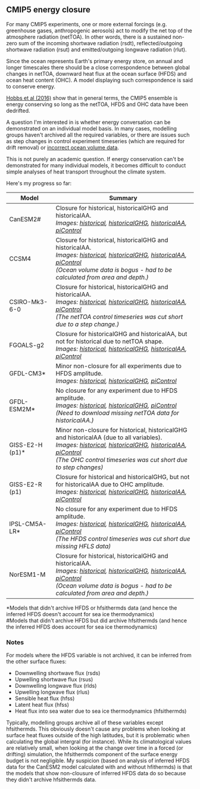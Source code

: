 ## CMIP5 energy closure

For many CMIP5 experiments, one or more external forcings (e.g. greenhouse gases, anthropogenic aerosols)
act to modify the net top of the atmosphere radiation (netTOA).
In other words, there is a sustained non-zero sum of the incoming shortwave radiation (rsdt),
reflected/outgoing shortwave radiation (rsut) and emitted/outgoing longwave radiation (rlut).  

Since the ocean represents Earth's primary energy store, on annual and longer timescales
there should be a close correspondence between global changes in netTOA,
downward heat flux at the ocean surface (HFDS) and ocean heat content (OHC).
A model displaying such correspondence is said to conserve energy.

[Hobbs et al (2016)](https://journals.ametsoc.org/doi/10.1175/JCLI-D-15-0477.1) show that in general terms,
the CMIP5 ensemble is energy conserving so long as the netTOA, HFDS and OHC data have been dedrifted.

A question I'm interested in is whether energy conversation can be demonstrated on an individual model basis.
In many cases, modelling groups haven't archived all the required variables,
or there are issues such as step changes in control experiment timeseries (which are required for drift removal)
or [incorrect ocean volume data](https://github.com/DamienIrving/ocean-analysis/blob/master/development/volume_validation.ipynb).

This is not purely an academic question. If energy conservation can't be demonstrated for many individual models,
it becomes difficult to conduct simple analyses of heat transport throughout the climate system.

Here's my progress so far:

| Model           | Summary             |                                                               
| ---             | ---                 |                                                      
| CanESM2#        | Closure for historical, historicalGHG and historicalAA. <br/> *Images: [historical](https://www.flickr.com/photos/69921266@N08/41131107735/), [historicalGHG](https://www.flickr.com/photos/69921266@N08/41986802922/), [historicalAA](https://www.flickr.com/photos/69921266@N08/42112837922/), [piControl](https://www.flickr.com/photos/69921266@N08/42159310731/)* |
| CCSM4           | Closure for historical, historicalGHG and historicalAA. <br/> *Images: [historical](https://www.flickr.com/photos/69921266@N08/27288104737/), [historicalGHG](https://www.flickr.com/photos/69921266@N08/27288104597/), [historicalAA](https://www.flickr.com/photos/69921266@N08/41499608605/), [piControl](https://www.flickr.com/photos/69921266@N08/27288104447/)* <br/> *(Ocean volume data is bogus - had to be calculated from area and depth.)* |
| CSIRO-Mk3-6-0   | Closure for historical, historicalGHG and historicalAA. <br/> *Images: [historical](https://www.flickr.com/photos/69921266@N08/40373452040/), [historicalGHG](https://www.flickr.com/photos/69921266@N08/40373451860/), [historicalAA](https://www.flickr.com/photos/69921266@N08/27309155297/), [piControl](https://www.flickr.com/photos/69921266@N08/40373451640/)* <br/> *(The netTOA control timeseries was cut short due to a step change.)* |
| FGOALS-g2       | Closure for historicalGHG and historicalAA, but not for historical due to netTOA shape. <br/> *Images: [historical](https://www.flickr.com/photos/69921266@N08/42113209582/), [historicalGHG](https://www.flickr.com/photos/69921266@N08/42031318811/), [historicalAA](https://www.flickr.com/photos/69921266@N08/42031320271/), [piControl](https://www.flickr.com/photos/69921266@N08/28287866918/)* |
| GFDL-CM3*       | Minor non-closure for all experiments due to HFDS amplitude. <br/> *Images: [historical](https://www.flickr.com/photos/69921266@N08/40223449580/), [historicalGHG](https://www.flickr.com/photos/69921266@N08/40223451350/), [piControl](https://www.flickr.com/photos/69921266@N08/41439145274/)* | 
| GFDL-ESM2M*     | No closure for any experiment due to HFDS amplitude. <br/> *Images: [historical](https://www.flickr.com/photos/69921266@N08/40352935960/), [historicalGHG](https://www.flickr.com/photos/69921266@N08/41258866525/), [piControl](https://www.flickr.com/photos/69921266@N08/41258866415/)* <br/> *(Need to download missing netTOA data for historicalAA.)*  |
| GISS-E2-H (p1)* | Minor non-closure for historical, historicalGHG and historicalAA (due to all variables). <br/> *Images: [historical](https://www.flickr.com/photos/69921266@N08/41367480825/), [historicalGHG](https://www.flickr.com/photos/69921266@N08/41367480555/), [historicalAA](https://www.flickr.com/photos/69921266@N08/28396150098/), [piControl](https://www.flickr.com/photos/69921266@N08/27398767637/)* <br/> *(The OHC control timeseries was cut short due to step changes)* |
| GISS-E2-R (p1)  | Closure for historical and historicalGHG, but not for historicalAA due to OHC amplitude. <br/> *Images: [historical](https://www.flickr.com/photos/69921266@N08/28287701048/), [historicalGHG](https://www.flickr.com/photos/69921266@N08/27288632717/), [historicalAA](https://www.flickr.com/photos/69921266@N08/40353123460/), [piControl](https://www.flickr.com/photos/69921266@N08/28287700818/)* |
| IPSL-CM5A-LR*   | No closure for any experiment due to HFDS amplitude. <br/> *Images: [historical](https://www.flickr.com/photos/69921266@N08/40435966960/), [historicalGHG](https://www.flickr.com/photos/69921266@N08/41521709284/), [historicalAA](https://www.flickr.com/photos/69921266@N08/42196735552/), [piControl](https://www.flickr.com/photos/69921266@N08/40435966680/)* <br/> *(The HFDS control timeseries was cut short due missing HFLS data)* |
| NorESM1-M       | Closure for historical, historicalGHG and historicalAA. <br/> *Images: [historical](https://www.flickr.com/photos/69921266@N08/41697248334/), [historicalGHG](https://www.flickr.com/photos/69921266@N08/41697248054/), [historicalAA](https://www.flickr.com/photos/69921266@N08/41697247884/), [piControl](https://www.flickr.com/photos/69921266@N08/40612356320/)* <br/> *(Ocean volume data is bogus - had to be calculated from area and depth.)* |

*Models that didn't archive HFDS or hfsithermds data (and hence the inferred HFDS doesn't account for sea ice thermodynamics)  
#Models that didn't archive HFDS but did archive hfsithermds (and hence the inferred HFDS does account for sea ice thermodynamics)


### Notes

For models where the HFDS variable is not archived, it can be inferred from the other surface fluxes:
* Downwelling shortwave flux (rsds)
* Upwelling shortwave flux (rsus)
* Downwelling longwave flux (rlds)
* Upwelling longwave flux (rlus)
* Sensible heat flux (hfss)
* Latent heat flux (hfss)
* Heat flux into sea water due to sea ice thermodynamics (hfsithermds)

Typically, modelling groups archive all of these variables except hfsithermds. This obviously doesn't cause any problems when looking at surface heat fluxes outside of the high latitudes, but it is problematic when calculating the global intergral (for instance). While its climatological values are relatively small, when looking at the change over time in a forced (or drifting) simulation, the hfsithermds component of the surface energy budget is not negligible. My suspicion (based on analysis of inferred HFDS data for the CanESM2 model calculated with and without hfithermds) is that the models that show non-clousure of inferred HFDS data do so because they didn't archive hfsithermds data. 
